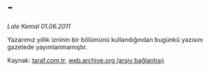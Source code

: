 # -

*Lale Kemal 01.06.2011*

<div class="yazi"><p>Yazarımız yıllık izninin bir bölümünü kullandığından bugünkü yazısını gazetede yayımlanmamıştır.</p>
</div>

Kaynak: [taraf.com.tr](http://www.taraf.com.tr/lale-kemal/makale--11.htm), [web.archive.org (arşiv bağlantısı)](http://web.archive.org/web/20130817025249/http://www.taraf.com.tr/lale-kemal/makale--11.htm)
